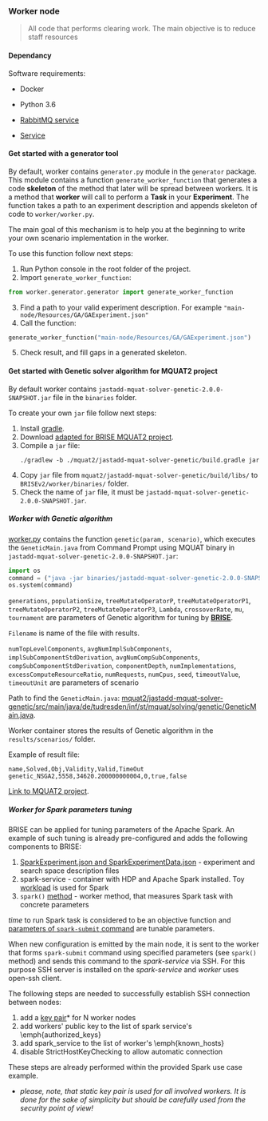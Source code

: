 ### Worker node 

> All code that performs clearing work. The main objective is to reduce staff resources

#### Dependancy
Software requirements:
- Docker
- Python 3.6
- [RabbitMQ service](https://www.rabbitmq.com/)

- [Service](../worker_service/README.md)

#### Get started with a generator tool

By default, worker contains `generator.py` module in the `generator` package. This module contains a function `generate_worker_function` that generates a code **skeleton** of the method that later will be spread between workers. It is a method that **worker** will call to perform a **Task** in your **Experiment**.
The function takes a path to an experiment description and appends skeleton of code to `worker/worker.py`.

The main goal of this mechanism is to help you at the beginning to write your own scenario implementation in the worker. 

To use this function follow next steps:

1. Run Python console in the root folder of the project.
2. Import `generate_worker_function`:
```python
from worker.generator.generator import generate_worker_function
```
3. Find a path to your valid experiment description. For example `"main-node/Resources/GA/GAExperiment.json"`
4. Call the function:
 ```python
 generate_worker_function("main-node/Resources/GA/GAExperiment.json")
```
5. Check result, and fill gaps in a generated skeleton.

#### Get started with Genetic solver algorithm for MQUAT2 project

By default worker contains `jastadd-mquat-solver-genetic-2.0.0-SNAPSHOT.jar` file in the `binaries` folder.

To create your own `jar` file follow next steps:

1. Install [gradle](https://gradle.org/).
2. Download [adapted for BRISE MQUAT2 project](https://git-st.inf.tu-dresden.de/mquat/mquat2/tree/Genetic_Kosovnenko).
3. Compile a `jar` file:
   ```ssh
   ./gradlew -b ./mquat2/jastadd-mquat-solver-genetic/build.gradle jar
   ```
4. Copy `jar` file from `mquat2/jastadd-mquat-solver-genetic/build/libs/` to `BRISEv2/worker/binaries/` folder.
5. Check the name of `jar` file, it must be `jastadd-mquat-solver-genetic-2.0.0-SNAPSHOT.jar`.


##### Worker with Genetic algorithm

[worker.py](./worker.py) contains the function `genetic(param, scenario)`, which executes the `GeneticMain.java` 
from Command Prompt using MQUAT binary in `jastadd-mquat-solver-genetic-2.0.0-SNAPSHOT.jar`:
```python
import os
command = ("java -jar binaries/jastadd-mquat-solver-genetic-2.0.0-SNAPSHOT.jar %s %s %s %s %s %s %s %s %s %s %s %s %s %s %s %s %s %s %s %s %s %s %s" % (numTopLevelComponents, avgNumImplSubComponents, implSubComponentStdDerivation, avgNumCompSubComponents, compSubComponentStdDerivation, componentDepth, numImplementations, excessComputeResourceRatio, numRequests, numCpus, seed, timeoutValue, timeoutUnit,generations, populationSize,treeMutateOperatorP, treeMutateOperatorP1, treeMutateOperatorP2,treeMutateOperatorP3, Lambda, crossoverRate, mu, tournament))
os.system(command)
```

`generations`, `populationSize`, `treeMutateOperatorP`, `treeMutateOperatorP1`, `treeMutateOperatorP2`, `treeMutateOperatorP3`, `Lambda`, `crossoverRate`, `mu`, `tournament` are parameters of Genetic algorithm for tuning by [**BRISE**](https://github.com/dpukhkaiev/BRISEv2).

`Filename` is name of the file with results.

`numTopLevelComponents`, `avgNumImplSubComponents`, `implSubComponentStdDerivation`, `avgNumCompSubComponents`, `compSubComponentStdDerivation`, `componentDepth`, `numImplementations`, `excessComputeResourceRatio`, `numRequests`, `numCpus`, `seed`, `timeoutValue`, `timeoutUnit` are parameters of scenario


Path to find the `GeneticMain.java`: [mquat2/jastadd-mquat-solver-genetic/src/main/java/de/tudresden/inf/st/mquat/solving/genetic/GeneticMain.java](https://git-st.inf.tu-dresden.de/mquat/mquat2/blob/Genetic_Kosovnenko/jastadd-mquat-solver-genetic/src/main/java/de/tudresden/inf/st/mquat/solving/genetic/GeneticMain.java).

Worker container stores the results of Genetic algorithm in the `results/scenarios/` folder.

Example of result file:
```csv
name,Solved,Obj,Validity,Valid,TimeOut
genetic_NSGA2,5558,34620.200000000004,0,true,false
```

[Link to MQUAT2 project](https://git-st.inf.tu-dresden.de/mquat/mquat2/tree/Genetic_Kosovnenko).

##### Worker for Spark parameters tuning
BRISE can be applied for tuning parameters of the Apache Spark. An example of such tuning is already pre-configured and adds the following components to BRISE:
1. [SparkExperiment.json and SparkExperimentData.json](./main-node/Resources/spark/) - experiment and search space description files
2. spark-service - container with HDP and Apache Spark installed. Toy [workload](./spark_worker/workload.py) is used for Spark  
3. `spark()` [method](./worker/worker.py) - worker method, that measures Spark task with concrete parameters

*time* to run Spark task is considered to be an objective function and [parameters of `spark-submit` command](https://spark.apache.org/docs/latest/configuration.html) are tunable parameters.

When new configuration is emitted by the main node, it is sent to the worker that forms `spark-submit` command using specified parameters (see `spark()` method) and sends this command to the *spark-service* via SSH. For this purpose SSH server is installed on the *spark-service* and *worker* uses open-ssh client.

The following steps are needed to successfully establish SSH connection between nodes: 
1. add a [key pair](./worker/.ssh)* for N worker nodes 
2. add workers' public key to the list of spark service's \emph{authorized_keys}
3. add spark_service to the list of worker's \emph{known_hosts}
4. disable StrictHostKeyChecking to allow automatic connection

These steps are already performed within the provided Spark use case example.

* *please, note, that static key pair is used for all involved workers. It is done for the sake of simplicity but should be carefully used from the security point of view!*
